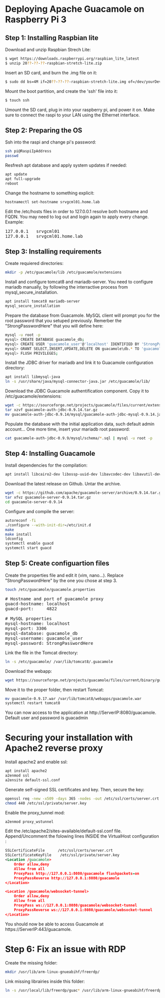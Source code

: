 ﻿# Deploying Apache Guacamole on Raspberry Pi 3
## Step 1: Installing Raspbian lite

Download and unzip Raspbian Strech Lite:
```bash
$ wget https://downloads.raspberrypi.org/raspbian_lite_latest
$ unzip 20??-??-??-raspbian-stretch-lite.zip
```
Insert an SD card, and burn the .img file on it:
```bash
$ sudo dd bs=4M if=20??-??-??-raspbian-stretch-lite.img of=/dev/yourDevice conv=fsync
```
Mount the boot partition, and create the 'ssh' file into it:
 ```bash
$ touch ssh
```
Umount the SD card, plug in into your raspberry pi, and power it on. Make sure to connect the raspi to your LAN using the Ethernet interface.

## Step 2: Preparing the OS

Ssh into the raspi and change pi's password:
```bash
ssh pi@RaspiIpAddress
passwd
```
Resfresh apt database and apply system updates if needed:
```bash
apt update
apt full-upgrade
reboot
```
Change the hostname to something explicit:
```bash
hostnamectl set-hostname srvgcml01.home.lab
```
Edit the /etc/hosts files in order to 127.0.0.1 resolve both hostname and FQDN. You may need to log out and login again to apply every change. Example:
<pre>
127.0.0.1	srvgcml01
127.0.0.1	srvgcml01.home.lab 	
</pre>

## Step 3: Installing requirements
Create requiered directories:
```bash
mkdir -p /etc/guacamole/lib /etc/guacamole/extensions
```
Install and configure tomcat8 and mariadb-server. You need to configure mariadb manually, by following the interractive process from mysql_secure_installation.
```bash
apt install tomcat8 mariadb-server
mysql_secure_installation
```
Prepare the database from Guacamole. MySQL client will prompt you for the root password that you setuped previously. Remerber the "StrongPasswordHere" that you will define here:
```bash
mysql -u root -p
mysql> CREATE DATABASE guacamole_db;
mysql> CREATE USER 'guacamole_user'@'localhost' IDENTIFIED BY 'StrongPasswordHere';
mysql> GRANT SELECT,INSERT,UPDATE,DELETE ON guacamole\db.* TO 'guacamole_user'@'localhost';
mysql> FLUSH PRIVILEGES;
```
Install the JDBC driver for mariadb and link it to Guacamole configuration directory:
```bash
apt install libmysql-java
ln -s /usr/share/java/mysql-connector-java.jar /etc/guacamole/lib/
```
Download the JDBC Guacamole authentification component. Copy it to /etc/guacamole/extensions:
```bash
wget -c https://sourceforge.net/projects/guacamole/files/current/extensions/guacamole-auth-jdbc-0.9.14.tar.gz
tar xzvf guacamole-auth-jdbc-0.9.14.tar.gz
mv guacamole-auth-jdbc-0.9.14/mysql/guacamole-auth-jdbc-mysql-0.9.14.jar /etc/guacamole/extensions
```
Populate the database with the initial application data, such default admin account... One more time, insert your mariadb root password: 
```bash
cat guacamole-auth-jdbc-0.9.9/mysql/schema/*.sql | mysql -u root -p
```

## Step 4: Installing Guacamole
Install dependencies for the compilation:
```bash
apt install libcairo2-dev libossp-uuid-dev libavcodec-dev libavutil-dev libswscale-dev libfreerdp-dev libpango1.0-dev libssh2-1-dev libtelnet-dev libvncserver-dev libpulse-dev libssl-dev libvorbis-dev libwebp-dev libjpeg62-turbo-dev libpng-dev libpng16-16 git
```
Download the latest release on Github. Untar the archive.
```bash
wget -c https://github.com/apache/guacamole-server/archive/0.9.14.tar.gz
tar xfvz guacamole-server-0.9.14.tar.gz
cd guacamole-server-0.9.14
```
Configure and compile the server:
```bash
autoreconf -fi
./configure --with-init-dir=/etc/init.d
make
make install
ldconfig
systemctl enable guacd
systemctl start guacd
```

## Step 5: Create configuartion files
Create the properties file and edit it (vim, nano...). Replace "StrongPasswordHere" by the one you chose at step 3.
```bash
touch /etc/guacamole/guacamole.properties
```
<pre>
# Hostname and port of guacamole proxy
guacd-hostname: localhost
guacd-port:     4822

# MySQL properties
mysql-hostname: localhost
mysql-port: 3306
mysql-database: guacamole_db
mysql-username: guacamole_user
mysql-password: StrongPasswordHere
</pre>

Link the file in the Tomcat directory:
```bash
ln -s /etc/guacamole/ /var/lib/tomcat8/.guacamole
```
Download the webapp:
```bash
wget https://sourceforge.net/projects/guacamole/files/current/binary/guacamole-0.9.14.war
```
Move it to the proper folder, then restart Tomcat:
```bash
mv guacamole-0.9.17.war /var/lib/tomcat8/webapps/guacamole.war
systemctl restart tomcat8
```
You can now access to the application at http://ServerIP:8080/guacamole.
Default user and password is guacadmin

# Securing your installation with Apache2 reverse proxy

Install apache2 and enable ssl:
```bash
apt install apache2
a2enmod ssl
a2ensite default-ssl.conf
```

Generate self-signed SSL certificates and key. Then, secure the key:
```bash
openssl req -new -x509 -days 365 -nodes -out /etc/ssl/certs/server.crt -keyout /etc/ssl/private/server.key
chmod 440 /etc/ssl/private/server.key
```

Enable the proxy_tunnel mod:
```bash
a2enmod proxy_wstunnel
```

Edit the /etc/apache2/sites-available/default-ssl.conf file. Append/Uncomment the folowing lines INSIDE the VirtualHost configuration :
```xml
SSLCertificateFile      /etc/ssl/certs/server.crt
SSLCertificateKeyFile	 /etc/ssl/private/server.key
<Location /guacamole>
	Order allow,deny
	Allow from all
	ProxyPass http://127.0.0.1:8080/guacamole flushpackets=on
	ProxyPassReverse http://127.0.0.1:8080/guacamole
</Location>

<Location /guacamole/websocket-tunnel>
	Order allow,deny
	Allow from all
	ProxyPass ws://127.0.0.1:8080/guacamole/websocket-tunnel
	ProxyPassReverse ws://127.0.0.1:8080/guacamole/websocket-tunnel
</Location>
```
You should now be able to access Guacamole at https://ServerIP:443/guacamole.

# Step 6: Fix an issue with RDP

Create the missing folder:
```bash
mkdir /usr/lib/arm-linux-gnueabihf/freerdp/
```

Link missing librairies inside this folder:
```bash
ln -s /usr/local/lib/freerdp/guac* /usr/lib/arm-linux-gnueabihf/freerdp/
```
